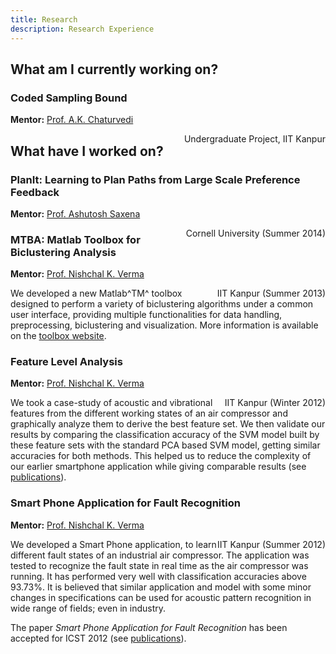 ```yaml
---
title: Research
description: Research Experience
---
```


## What am I currently working on?

### Coded Sampling Bound
**Mentor:** [Prof. A.K. Chaturvedi](http://home.iitk.ac.in/~akc/)
<div style="float:right">Undergraduate Project, IIT Kanpur</div>

## What have I worked on?

### PlanIt: Learning to Plan Paths from Large Scale Preference Feedback
**Mentor:** [Prof. Ashutosh Saxena](http://www.cs.cornell.edu/~asaxena/)
<div style="float:right">Cornell University (Summer 2014)</div>

### MTBA: Matlab Toolbox for Biclustering Analysis
**Mentor:** [Prof. Nishchal K. Verma](http://home.iitk.ac.in/~nishchal/)
<div style="float:right">IIT Kanpur (Summer 2013)</div>

We developed a new Matlab^TM^ toolbox designed to perform a variety of biclustering algorithms under a common user interface, providing multiple functionalities for data handling, preprocessing, biclustering and visualization. More information is available on the [toolbox website](http://iitk.ac.in/iil/mtba/). 

### Feature Level Analysis
**Mentor:** [Prof. Nishchal K. Verma](http://home.iitk.ac.in/~nishchal/)
<div style="float:right">IIT Kanpur (Winter 2012)</div>

We took a case-study of acoustic and vibrational features from the different working states of an air compressor and graphically analyze them to derive the best feature set. We then validate our results by comparing the classification accuracy of the SVM model built by these feature sets with the standard PCA based SVM model, getting similar accuracies for both methods. This helped us to reduce the complexity of our earlier smartphone application while giving comparable results (see [publications](/publications)).

### Smart Phone Application for Fault Recognition

**Mentor:** [Prof. Nishchal K. Verma](http://home.iitk.ac.in/~nishchal/)
<div style="float:right">IIT Kanpur (Summer 2012)</div>

We developed a Smart Phone application, to learn different fault states
of an industrial air compressor. The application was tested to recognize
the fault state in real time as the air compressor was running. It has
performed very well with classification accuracies above 93.73%. It is
believed that similar application and model with some minor changes in
specifications can be used for acoustic pattern recognition in wide
range of fields; even in industry.

The paper *Smart Phone Application for Fault Recognition* has been
accepted for ICST 2012 (see [publications](/publications)).

